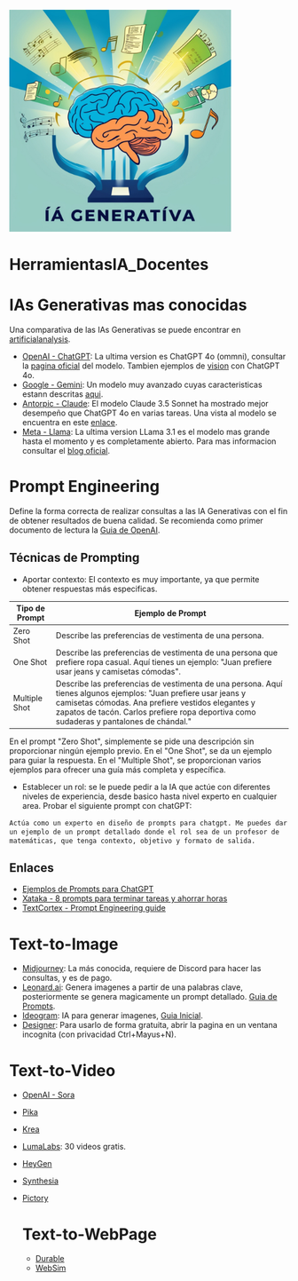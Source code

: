 <img src="https://raw.githubusercontent.com/cgl-itm/HerramientasIA_Docentes/main/assets/IA_generativa.jpg" alt="drawing" style="width:400px;"/> <br>

# HerramientasIA_Docentes

# IAs Generativas mas conocidas
Una comparativa de las IAs Generativas se puede encontrar en [artificialanalysis](https://artificialanalysis.ai/models/claude-35-sonnet).
* [OpenAI - ChatGPT](https://chatgpt.com/): La ultima version es ChatGPT 4o (ommni), consultar la [pagina oficial](https://openai.com/index/hello-gpt-4o/) del modelo. Tambien ejemplos de [vision](https://blog.roboflow.com/gpt-4o-vision-use-cases/) con ChatGPT 4o.
* [Google - Gemini](https://gemini.google.com/app): Un modelo muy avanzado cuyas caracteristicas estann descritas [aqui](https://blog.google/technology/ai/google-gemini-next-generation-model-february-2024/).
* [Antorpic - Claude](https://claude.ai/): El modelo Claude 3.5 Sonnet ha mostrado mejor desempeño que ChatGPT 4o en varias tareas. Una vista al modelo se encuentra en este [enlace](https://beginswithai.com/claude-3-5-sonnet/).
* [Meta - Llama](https://www.meta.ai/): La ultima version LLama 3.1 es el modelo mas grande hasta el momento y es completamente abierto. Para mas informacion consultar el [blog oficial](https://ai.meta.com/blog/meta-llama-3-1/).


# Prompt Engineering
Define la forma correcta de realizar consultas a las IA Generativas con el fin de obtener resultados de buena calidad. Se recomienda como primer documento de lectura la [Guia de OpenAI](https://platform.openai.com/docs/guides/prompt-engineering).

## Técnicas de Prompting
* Aportar contexto: El contexto es muy importante, ya que permite obtener respuestas más especificas. <br>

| Tipo de Prompt   | Ejemplo de Prompt                                                                                                                                           |
|------------------|-------------------------------------------------------------------------------------------------------------------------------------------------------------|
| Zero Shot        | Describe las preferencias de vestimenta de una persona.                                                                                                     |
| One Shot         | Describe las preferencias de vestimenta de una persona que prefiere ropa casual. Aquí tienes un ejemplo: "Juan prefiere usar jeans y camisetas cómodas".   |
| Multiple Shot    | Describe las preferencias de vestimenta de una persona. Aquí tienes algunos ejemplos: "Juan prefiere usar jeans y camisetas cómodas. Ana prefiere vestidos elegantes y zapatos de tacón. Carlos prefiere ropa deportiva como sudaderas y pantalones de chándal."                                                 |

En el prompt "Zero Shot", simplemente se pide una descripción sin proporcionar ningún ejemplo previo. En el "One Shot", se da un ejemplo para guiar la respuesta. En el "Multiple Shot", se proporcionan varios ejemplos para ofrecer una guía más completa y específica.

* Establecer un rol: se le puede pedir a la IA que actúe con diferentes niveles de experiencia, desde basico hasta nivel experto en cualquier area. Probar el siguiente prompt con chatGPT:

````
Actúa como un experto en diseño de prompts para chatgpt. Me puedes dar un ejemplo de un prompt detallado donde el rol sea de un profesor de matemáticas, que tenga contexto, objetivo y formato de salida. 
````  

## Enlaces
* [Ejemplos de Prompts para ChatGPT](https://ua-data7.github.io/introllms/chatgpt_prompts/)
* [Xataka - 8 prompts para terminar tareas y ahorrar horas](https://www.xataka.com/robotica-e-ia/ocho-prompts-chatgpt-para-terminar-tareas-segundos-ahorrar-horas-trabajo)
* [TextCortex - Prompt Engineering guide](https://textcortex.com/es/post/prompt-engineering-guide)

# Text-to-Image
* [Midjourney](https://www.midjourney.com/home): La más conocida, requiere de Discord para hacer las consultas, y es de pago.
* [Leonard.ai](https://leonardo.ai/): Genera imagenes a partir de una palabras clave, posteriormente se genera magicamente un prompt detallado. [Guia de Prompts](https://leonadoai.com/ai-prompts/).
* [Ideogram](https://ideogram.ai/login): IA para generar imagenes, [Guia Inicial](https://docs.ideogram.ai/using-ideogram/getting-started/the-basics-step-by-step).
* [Designer](https://designer.microsoft.com/): Para usarlo de forma gratuita, abrir la pagina en un ventana incognita (con privacidad Ctrl+Mayus+N).

# Text-to-Video
* [OpenAI - Sora](https://soorai.com/)
* [Pika](https://pikartai.com/labs/)
* [Krea](https://www.krea.ai/home)
* [LumaLabs](https://lumalabs.ai/dream-machine): 30 videos gratis.
* [HeyGen](https://www.heygen.com/)
* [Synthesia](https://www.synthesia.io/)
* [Pictory](https://pictory.ai/)

  # Text-to-WebPage
  * [Durable](http://Durable.co)
  * [WebSim](https://websim.ai/)


